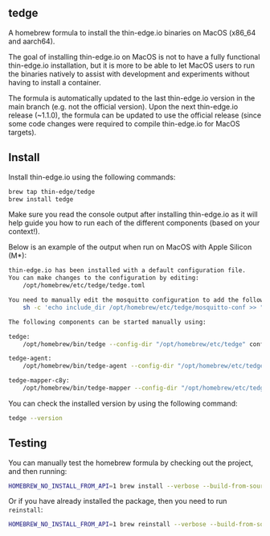 ## tedge

A homebrew formula to install the thin-edge.io binaries on MacOS (x86_64 and aarch64).

The goal of installing thin-edge.io on MacOS is not to have a fully functional thin-edge.io installation, but it is more to be able to let MacOS users to run the binaries natively to assist with development and experiments without having to install a container.

The formula is automatically updated to the last thin-edge.io version in the main branch (e.g. not the official version). Upon the next thin-edge.io release (~1.1.0), the formula can be updated to use the official release (since some code changes were required to compile thin-edge.io for MacOS targets).

## Install

Install thin-edge.io using the following commands:

```sh
brew tap thin-edge/tedge
brew install tedge
```

Make sure you read the console output after installing thin-edge.io as it will help guide you how to run each of the different components (based on your context!).

Below is an example of the output when run on MacOS with Apple Silicon (M*):

```sh
thin-edge.io has been installed with a default configuration file.
You can make changes to the configuration by editing:
    /opt/homebrew/etc/tedge/tedge.toml

You need to manually edit the mosquitto configuration to add the following line:
    sh -c 'echo include_dir /opt/homebrew/etc/tedge/mosquitto-conf >> "/opt/homebrew/etc/mosquitto/mosquitto.conf"'

The following components can be started manually using:

tedge:
    /opt/homebrew/bin/tedge --config-dir "/opt/homebrew/etc/tedge" config set c8y.url "example.c8y.io"

tedge-agent:
    /opt/homebrew/bin/tedge-agent --config-dir "/opt/homebrew/etc/tedge"

tedge-mapper-c8y:
    /opt/homebrew/bin/tedge-mapper --config-dir "/opt/homebrew/etc/tedge" c8y
```

You can check the installed version by using the following command:

```sh
tedge --version
```

## Testing

You can manually test the homebrew formula by checking out the project, and then running:

```sh
HOMEBREW_NO_INSTALL_FROM_API=1 brew install --verbose --build-from-source Formula/tedge.rb
```

Or if you have already installed the package, then you need to run `reinstall`:

```sh
HOMEBREW_NO_INSTALL_FROM_API=1 brew reinstall --verbose --build-from-source Formula/tedge.rb
```
